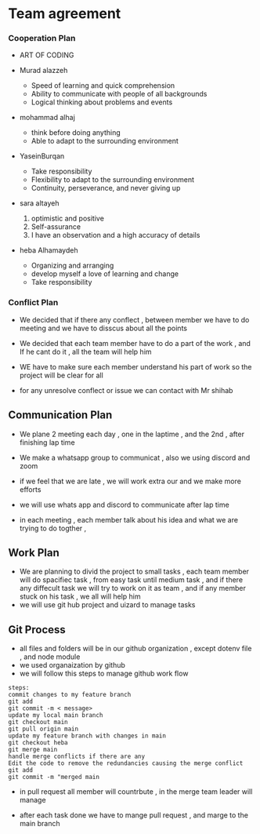 # Team agreement 

### Cooperation Plan

* ART OF CODING 

* Murad alazzeh 
     * Speed ​​of learning and quick comprehension
     * Ability to communicate with people of all backgrounds
     * Logical thinking about problems and events

* mohammad alhaj 
    * think before doing anything
     * Able to adapt to the surrounding environment

* YaseinBurqan 
    * Take responsibility
    * Flexibility to adapt to the surrounding environment
    * Continuity, perseverance, and never giving up

* sara altayeh 
    1. optimistic and positive
    2. Self-assurance
    3. I have an observation and a high accuracy of details

* heba Alhamaydeh
    *  Organizing and arranging
    * develop myself a love of learning and change
    * Take responsibility

### Conflict Plan

* We decided that if there any conflect , between member we have to do meeting and we have to disscus about all the points 

* We decided that each team member have to do a part of the work , and If he cant do it , all the team will help him 

* WE have to make sure each member understand his part of work so the project will be clear for all 
* for any unresolve conflect or issue we can contact with Mr shihab 

## Communication Plan

* We plane 2 meeting each day , one in the laptime  , and the 2nd , after finishing lap time 

* We make a whatsapp group to communicat , also we using discord and zoom 

 * if we feel that we are late , we will work extra our and we make more efforts 

 * we will use whats app and discord to communicate after lap time 
 * in each meeting , each member talk about his idea and what we are trying to do togther  ,


 ## Work Plan

 * We are planning to divid the project to small tasks , each team member will do spacifiec task , from easy task until medium task  , and if there any diffecult task we will try to work on it as team , and if any member stuck on his task , we all will help him 
 * we will use git hub project  and uizard to manage tasks 

 ## Git Process
 * all files and folders will be in our github organization , except dotenv file , and node module
 * we used organaization by github
 * we will follow this steps to manage github work flow 
 ```
 steps:
 commit changes to my feature branch 
git add 
git commit -m < message>
update my local main branch
git checkout main 
git pull origin main 
update my feature branch with changes in main
git checkout heba
git merge main
handle merge conflicts if there are any
Edit the code to remove the redundancies causing the merge conflict
git add 
git commit -m "merged main

```

* in pull request all member will countrbute , in the merge team leader will manage 

* after each task done we have to mange pull request , and marge to the main branch






